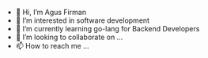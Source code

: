 - 👋 Hi, I’m Agus Firman
- 👀 I’m interested in software development
- 🌱 I’m currently learning go-lang for Backend Developers
- 💞️ I’m looking to collaborate on ...
- 📫 How to reach me ...

<!---
aircode91/aircode91 is a ✨ special ✨ repository because its `README.md` (this file) appears on your GitHub profile.
You can click the Preview link to take a look at your changes.
--->
